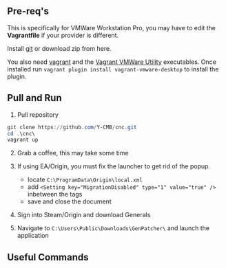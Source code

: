 ## Pre-req's
This is specifically for VMWare Workstation Pro, you may have to edit the **Vagrantfile** if your provider is different.

Install [git](https://git-scm.com/downloads) or download zip from here.

You also need [vagrant](https://developer.hashicorp.com/vagrant/downloads) and the [Vagrant VMWare Utility](https://releases.hashicorp.com/vagrant-vmware-utility/1.0.23/vagrant-vmware-utility_1.0.23_windows_amd64.msi) executables. Once installed run `vagrant plugin install vagrant-vmware-desktop` to install the plugin.

## Pull and Run
1. Pull repository
```powershell
git clone https://github.com/Y-CMB/cnc.git
cd .\cnc\
vagrant up
```

2. Grab a coffee, this may take some time

3. If using EA/Origin, you must fix the launcher to get rid of the popup.
    - locate `C:\ProgramData\Origin\local.xml`
    - add `<Setting key="MigrationDisabled" type="1" value="true" />` inbetween the <root> tags
    - save and close the document

4. Sign into Steam/Origin and download Generals

5. Navigate to `C:\Users\Public\Downloads\GenPatcher\` and launch the application

## Useful Commands